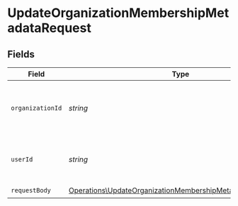 # UpdateOrganizationMembershipMetadataRequest


## Fields

| Field                                                                                                                                    | Type                                                                                                                                     | Required                                                                                                                                 | Description                                                                                                                              |
| ---------------------------------------------------------------------------------------------------------------------------------------- | ---------------------------------------------------------------------------------------------------------------------------------------- | ---------------------------------------------------------------------------------------------------------------------------------------- | ---------------------------------------------------------------------------------------------------------------------------------------- |
| `organizationId`                                                                                                                         | *string*                                                                                                                                 | :heavy_check_mark:                                                                                                                       | The ID of the organization the membership belongs to                                                                                     |
| `userId`                                                                                                                                 | *string*                                                                                                                                 | :heavy_check_mark:                                                                                                                       | The ID of the user that this membership belongs to                                                                                       |
| `requestBody`                                                                                                                            | [Operations\UpdateOrganizationMembershipMetadataRequestBody](../../Models/Operations/UpdateOrganizationMembershipMetadataRequestBody.md) | :heavy_check_mark:                                                                                                                       | N/A                                                                                                                                      |